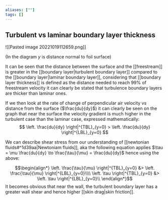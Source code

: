 ```yaml
---
aliases: [""]
tags: []
---
```


## Turbulent vs laminar boundary layer thickness

![[Pasted image 20221019112659.png]]

(In the diagram $y$ is distance normal to foil surface)

It can be seen that the distance between the surface and the [[freestream]] is greater in the [[boundary layer|turbulent boundary layer]] compared to the [[boundary layer|laminar boundary layer]], considering that [[boundary layer thickness]] is defined as the distance needed to reach 99% of freestream velocity it can clearly be stated that turbulence boundary layers are thicker than laminar ones.

If we then look at the rate of change of perpendicular air velocity vs distance from the surface ($\frac{du}{dy}$) it can clearly be seen on the graph that near the surface the velocity gradient is much higher in the turbulent case than the laminar case, expressed mathematically:
$$ \left. \frac{du}{dy} \right|^{TBL}_{y=0} > \left. \frac{du}{dy} \right|^{LBL}_{y=0} $$

We can describe shear stress from our understanding of [[newtonian fluids#^1d39aa|Newtoniam fluids]], aka the following equation applies $\tau = \mu \frac{du}{dy} \to \frac{\tau}{\mu} = \frac{du}{dy}$ hence using the above:

$$\begin{align*}
 \left. \frac{\tau}{\mu} \right|^{TBL}_{y=0} &> \left. \frac{\tau}{\mu} \right|^{LBL}_{y=0}\\\\
 \left. \tau  \right|^{TBL}_{y=0} &> \left. \tau \right|^{LBL}_{y=0}\\
\end{align*}$$
It becomes obvious that near the wall, the turbulent boundary layer has a greater wall shear and hence higher [[skin drag|skin friction]].